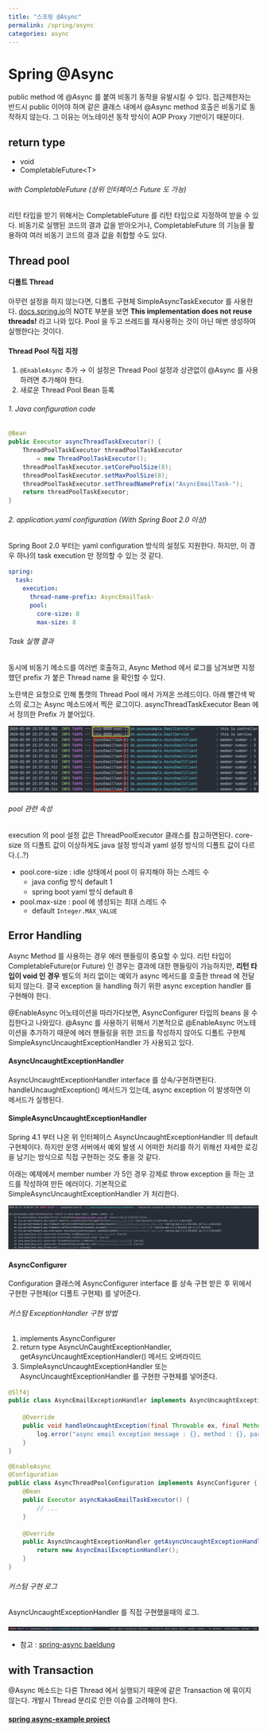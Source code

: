 ```yaml
---
title: "스프링 @Async"
permalink: /spring/async
categories: async
---
```


# Spring @Async

public method 에 @Async 를 붙여 비동기 동작을 유발시킬 수 있다. 접근제한자는 반드시 public 이어야 하며 같은 클래스 내에서 @Async method 호출은 비동기로 동작하지 않는다. 그 이유는 어노테이션 동작 방식이 AOP Proxy 기반이기 때문이다.

## return type

* void
* CompletableFuture\<T\>

###### with CompletableFuture (상위 인터페이스 Future 도 가능)

리턴 타입을 받기 위해서는 CompletableFuture 를 리턴 타입으로 지정하여 받을 수 있다. 비동기로 실행된 코드의 결과 값을 받아오거나, CompletableFuture 의 기능을 활용하여 여러 비동기 코드의 결과 값을 취합할 수도 있다.

## Thread pool

#### 디폴트 Thread

아무런 설정을 하지 않는다면, 디폴트 구현체 SimpleAsyncTaskExecutor 를 사용한다. [docs.spring.io](https://docs.spring.io/spring-framework/docs/current/javadoc-api/org/springframework/core/task/SimpleAsyncTaskExecutor.html)의 NOTE 부분을 보면 **This implementation does not reuse threads!** 라고 나와 있다. Pool 을 두고 쓰레드를 재사용하는 것이 아닌 매번 생성하여 실행한다는 것이다.

#### Thread Pool 직접 지정

1. `@EnableAsync` 추가 → 이 설정은 Thread Pool 설정과 상관없이 @Async 를 사용하려면 추가해야 한다.
2. 새로운 Thread Pool Bean 등록

###### 1. Java configuration code

```java
@Bean
public Executor asyncThreadTaskExecutor() {
    ThreadPoolTaskExecutor threadPoolTaskExecutor 
        = new ThreadPoolTaskExecutor();
    threadPoolTaskExecutor.setCorePoolSize(8);
    threadPoolTaskExecutor.setMaxPoolSize(8);
    threadPoolTaskExecutor.setThreadNamePrefix("AsyncEmailTask-");
    return threadPoolTaskExecutor;
}
```

###### 2. application.yaml configuration (With Spring Boot 2.0 이상)

Spring Boot 2.0 부터는 yaml configuration 방식의 설정도 지원한다. 하지만, 이 경우 하나의 task execution 만 정의할 수 있는 것 같다.

```yaml
spring:
  task:
    execution:
      thread-name-prefix: AsyncEmailTask-
      pool:
        core-size: 8
        max-size: 8
```

###### Task 실행 결과

동시에 비동기 메소드를 여러번 호출하고, Async Method 에서 로그를 남겨보면 지정했던 prefix 가 붙은 Thread name 을 확인할 수 있다.

노란색은 요청으로 인해 톰캣의 Thread Pool 에서 가져온 쓰레드이다. 아래 빨간색 박스의 로그는 Async 메소드에서 찍은 로그이다. asyncThreadTaskExecutor Bean 에서 정의한 Prefix 가 붙어있다.

![async-log](https://raw.githubusercontent.com/choe061/spring-example/master/async-example/src/main/resources/threads-log.png)

###### pool 관련 속성

execution 의 pool 설정 값은 ThreadPoolExecutor 클래스를 참고하면된다. core-size 의 디폴트 값이 이상하게도 java 설정 방식과 yaml 설정 방식의 디폴트 값이 다르다.(..?)

* pool.core-size : idle 상태에서 pool 이 유지해야 하는 스레드 수
  * java config 방식 default 1
  * spring boot yaml 방식 default 8
* pool.max-size : pool 에 생성되는 최대 스레드 수
  * default `Integer.MAX_VALUE`

## Error Handling

Async Method 를 사용하는 경우 에러 핸들링이 중요할 수 있다. 리턴 타입이 CompletableFuture(or Future) 인 경우는 결과에 대한 핸들링이 가능하지만, **리턴 타입이 void 인 경우** 별도의 처리 없이는 예외가 async 메서드를 호출한 thread 에 전달되지 않는다. 결국 exception 을 handling 하기 위한 async exception handler 를 구현해야 한다. 

@EnableAsync 어노테이션을 따라가다보면, AsyncConfigurer 타입의 beans 을 수집한다고 나와있다. @Async 를 사용하기 위해서 기본적으로 @EnableAsync 어노테이션을 추가하기 때문에 에러 핸들링을 위한 코드를 작성하지 않아도 디폴트 구현체 SimpleAsyncUncaughtExceptionHandler 가 사용되고 있다.

#### AsyncUncaughtExceptionHandler

AsyncUncaughtExceptionHandler interface 를 상속/구현하면된다. handleUncaughtException() 메서드가 있는데, async exception 이 발생하면 이 메서드가 실행된다. 

#### SimpleAsyncUncaughtExceptionHandler

Spring 4.1 부터 나온 위 인터페이스 AsyncUncaughtExceptionHandler 의 default 구현체이다. 하지만 운영 서버에서 예외 발생 시 어떠한 처리를 하기 위해선 자세한 로깅을 남기는 방식으로 직접 구현하는 것도 좋을 것 같다.

아래는 예제에서 member number 가 5인 경우 강제로 throw exception 을 하는 코드를 작성하여 만든 에러이다. 기본적으로 SimpleAsyncUncaughtExceptionHandler 가 처리한다.

![simple-exception-handler-long](https://raw.githubusercontent.com/choe061/spring-example/master/async-example/src/main/resources/simpleAsyncUncaughtExceptionHandler-log.png)

#### AsyncConfigurer

Configuration 클래스에 AsyncConfigurer interface 를 상속 구현 받은 후 위에서 구현한 구현체(or 디폴트 구현체) 를 넣어준다.

###### 커스텀 ExceptionHandler 구현 방법

1. implements AsyncConfigurer
2. return type AsyncUnCaughtExceptionHandler, getAsyncUncaughtExceptionHandler() 메서드 오버라이드
3. SimpleAsyncUncaughtExceptionHandler 또는 AsyncUncaughtExceptionHandler 를 구현한 구현체를 넣어준다.

```java
@Slf4j
public class AsyncEmailExceptionHandler implements AsyncUncaughtExceptionHandler {

    @Override
    public void handleUncaughtException(final Throwable ex, final Method method, final Object... params) {
        log.error("async email exception message : {}, method : {}, params : {}", ex.getMessage(), method.getName(), params);
    }
}

```

```java
@EnableAsync
@Configuration
public class AsyncThreadPoolConfiguration implements AsyncConfigurer {
    @Bean
    public Executor asyncKakaoEmailTaskExecutor() {
        // ...
    }
    
    @Override
    public AsyncUncaughtExceptionHandler getAsyncUncaughtExceptionHandler() {
        return new AsyncEmailExceptionHandler();
    }
}
```

###### 커스텀 구현 로그

AsyncUncaughtExceptionHandler 를 직접 구현했을때의 로그.

![custom-exception-handler](https://raw.githubusercontent.com/choe061/spring-example/master/async-example/src/main/resources/customAsyncUncaughtExceptionHandler-log.png)

* 참고 : [spring-async baeldung](https://www.baeldung.com/spring-async#exception-handling)

## with Transaction

@Async 메소드는 다른 Thread 에서 실행되기 때문에 같은 Transaction 에 묶이지 않는다. 개발시 Thread 분리로 인한 이슈를 고려해야 한다.

#### [spring async-example project](https://github.com/choe061/spring-example/tree/master/async-example)

